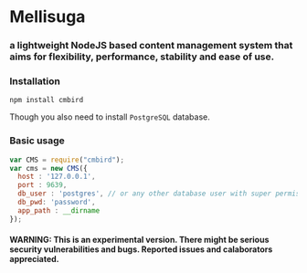 # Mellisuga #

### a lightweight NodeJS based content management system that aims for flexibility, performance, stability and ease of use. ###


### Installation ###

`npm install cmbird`

Though you also need to install `PostgreSQL` database.

### Basic usage ###

```javascript
var CMS = require("cmbird");
var cms = new CMS({
  host : '127.0.0.1',
  port : 9639,
  db_user : 'postgres', // or any other database user with super permissions
  db_pwd: 'password',
  app_path : __dirname
});
```

#### WARNING: This is an experimental version. There might be serious security vulnerabilities and bugs. Reported issues and calaborators appreciated. ####
